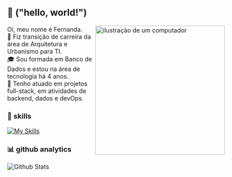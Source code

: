 ## 💜 ("hello, world!")


<img src="https://raw.githubusercontent.com/MicaelliMedeiros/micaellimedeiros/master/image/computer-illustration.png" alt="ilustração de um computador" min-width="200px" max-width="200px" width="300px" align="right">

Oi, meu nome é Fernanda.   
🌱 Fiz transição de carreira da área de Arquitetura e Urbanismo para TI.  
🎓 Sou formada em Banco de Dados e estou na área de tecnologia há 4 anos.  
💼 Tenho atuado em projetos full-stack, em atividades de backend, dados e devOps.


### 🚀 skills
[![My Skills](https://skillicons.dev/icons?i=git,linux,nodejs,mongodb,py,grafana,aws,cassandra)](https://skillicons.dev) 


### 📊 github analytics
<img align="left" src="https://github-readme-streak-stats.herokuapp.com/?user=femoli&theme=dark&hide_border=false" alt="Github Stats"/>
